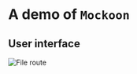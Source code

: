 # A demo of `Mockoon`


## User interface

![File route](http://localhost:3001/image/file-route.png) 
